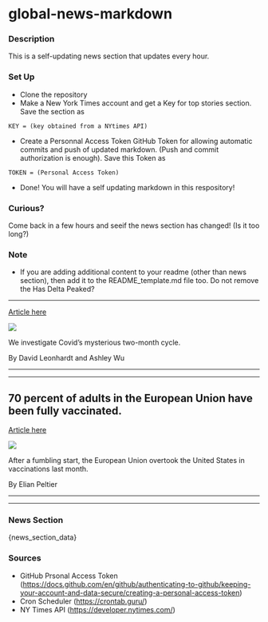 # global-news-markdown

### Description 
This is a self-updating news section that updates every hour.

### Set Up 
* Clone the repository
* Make a New York Times account and get a Key for top stories section. Save the section as 
 ```
 KEY = (key obtained from a NYtimes API)
 ```
*  Create a Personnal Access Token GitHub Token for allowing automatic commits and push of updated markdown. (Push and commit authorization is enough). Save this Token as 
```
TOKEN = (Personal Access Token)
```
* Done! You will have a self updating markdown in this respository!

### Curious?
Come back in a few hours and seeif the news section has changed! (Is it too long?)

### Note
* If you are adding additional content to your readme (other than news section), then add it to the README_template.md file too. Do not remove the Has Delta Peaked?
-----------------

[Article here](https://www.nytimes.com/2021/09/01/briefing/delta-peak-covid-caseload.html)

[![](https://static01.nyt.com/images/2021/09/01/us/01-THE-MORNING-NL-PROMO/01-THE-MORNING-NL-PROMO-superJumbo-v2.jpg)](https://www.nytimes.com/2021/09/01/briefing/delta-peak-covid-caseload.html)

We investigate Covid’s mysterious two-month cycle.

By David Leonhardt and Ashley Wu

* * *

* * *

70 percent of adults in the European Union have been fully vaccinated.
----------------------------------------------------------------------

[Article here](https://www.nytimes.com/2021/08/31/world/eu-covid-vaccinations-70-percent.html)

[![](https://static01.nyt.com/images/2021/08/31/world/31virus-briefing-eu-vaccinations/merlin_190803591_e63dafe8-593b-4985-b7e3-4d69fb1f94fd-superJumbo.jpg)](https://www.nytimes.com/2021/08/31/world/eu-covid-vaccinations-70-percent.html)

After a fumbling start, the European Union overtook the United States in vaccinations last month.

By Elian Peltier

* * *

* * *

### News Section 
{news_section_data}


### Sources 
* GitHub Prsonal Access Token (https://docs.github.com/en/github/authenticating-to-github/keeping-your-account-and-data-secure/creating-a-personal-access-token)
* Cron Scheduler (https://crontab.guru/)
* NY Times API (https://developer.nytimes.com/)
